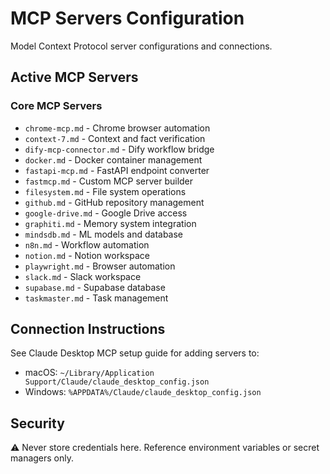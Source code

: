 # MCP Servers Configuration

Model Context Protocol server configurations and connections.

## Active MCP Servers

### Core MCP Servers
- `chrome-mcp.md` - Chrome browser automation
- `context-7.md` - Context and fact verification
- `dify-mcp-connector.md` - Dify workflow bridge
- `docker.md` - Docker container management
- `fastapi-mcp.md` - FastAPI endpoint converter
- `fastmcp.md` - Custom MCP server builder
- `filesystem.md` - File system operations
- `github.md` - GitHub repository management
- `google-drive.md` - Google Drive access
- `graphiti.md` - Memory system integration
- `mindsdb.md` - ML models and database
- `n8n.md` - Workflow automation
- `notion.md` - Notion workspace
- `playwright.md` - Browser automation
- `slack.md` - Slack workspace
- `supabase.md` - Supabase database
- `taskmaster.md` - Task management

## Connection Instructions

See Claude Desktop MCP setup guide for adding servers to:
- macOS: `~/Library/Application Support/Claude/claude_desktop_config.json`
- Windows: `%APPDATA%/Claude/claude_desktop_config.json`

## Security

⚠️ Never store credentials here. Reference environment variables or secret managers only.